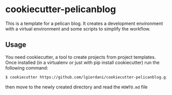 # cookiecutter-pelicanblog

This is a template for a pelican blog. It creates a development environment with a virtual environment and some scripts to simplify the workflow.

## Usage

You need cookiecutter, a tool to create projects from project templates. Once installed (in a virtualenv or just with pip install cookiecutter) run the following command:

``` sh
$ cookiecutter https://github.com/lgiordani/cookiecutter-pelicanblog.git
```

then move to the newly created directory and read the `HOWTO.md` file
